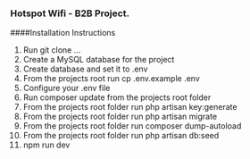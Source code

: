### Hotspot Wifi - B2B Project.

####Installation Instructions
1. Run git clone ...
2. Create a MySQL database for the project
3. Create database and set it to .env
4. From the projects root run cp .env.example .env
5. Configure your .env file
6. Run composer update from the projects root folder
7. From the projects root folder run php artisan key:generate
8. From the projects root folder run php artisan migrate
9. From the projects root folder run composer dump-autoload
10. From the projects root folder run php artisan db:seed
11. npm run dev
